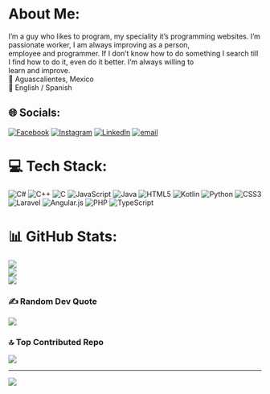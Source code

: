 # About Me:
I’m a guy who likes to program, my speciality it’s programming websites. I’m passionate worker, I am always improving as a person,<br>employee and programmer. If I don’t know how to do something I search till I find how to do it, even do it better. I’m always willing to<br>learn and improve.<br>📍 Aguascalientes, Mexico<br>📖 English / Spanish


## 🌐 Socials:
[![Facebook](https://img.shields.io/badge/Facebook-%231877F2.svg?logo=Facebook&logoColor=white)](https://facebook.com/noeezequiel.roman) [![Instagram](https://img.shields.io/badge/Instagram-%23E4405F.svg?logo=Instagram&logoColor=white)](https://instagram.com/nera_neo) [![LinkedIn](https://img.shields.io/badge/LinkedIn-%230077B5.svg?logo=linkedin&logoColor=white)](https://linkedin.com/in/noe-roman) [![email](https://img.shields.io/badge/Email-D14836?logo=gmail&logoColor=white)](mailto:noeezequielroman@gmail.com) 

# 💻 Tech Stack:
![C#](https://img.shields.io/badge/c%23-%23239120.svg?style=for-the-badge&logo=csharp&logoColor=white) ![C++](https://img.shields.io/badge/c++-%2300599C.svg?style=for-the-badge&logo=c%2B%2B&logoColor=white) ![C](https://img.shields.io/badge/c-%2300599C.svg?style=for-the-badge&logo=c&logoColor=white) ![JavaScript](https://img.shields.io/badge/javascript-%23323330.svg?style=for-the-badge&logo=javascript&logoColor=%23F7DF1E) ![Java](https://img.shields.io/badge/java-%23ED8B00.svg?style=for-the-badge&logo=openjdk&logoColor=white) ![HTML5](https://img.shields.io/badge/html5-%23E34F26.svg?style=for-the-badge&logo=html5&logoColor=white) ![Kotlin](https://img.shields.io/badge/kotlin-%237F52FF.svg?style=for-the-badge&logo=kotlin&logoColor=white) ![Python](https://img.shields.io/badge/python-3670A0?style=for-the-badge&logo=python&logoColor=ffdd54) ![CSS3](https://img.shields.io/badge/css3-%231572B6.svg?style=for-the-badge&logo=css3&logoColor=white) ![Laravel](https://img.shields.io/badge/laravel-%23FF2D20.svg?style=for-the-badge&logo=laravel&logoColor=white) ![Angular.js](https://img.shields.io/badge/angular.js-%23E23237.svg?style=for-the-badge&logo=angularjs&logoColor=white) ![PHP](https://img.shields.io/badge/php-%23777BB4.svg?style=for-the-badge&logo=php&logoColor=white) ![TypeScript](https://img.shields.io/badge/typescript-%23007ACC.svg?style=for-the-badge&logo=typescript&logoColor=white)
# 📊 GitHub Stats:
![](https://github-readme-stats.vercel.app/api?username=NoeEz&theme=radical&hide_border=false&include_all_commits=true&count_private=true)<br/>
![](https://nirzak-streak-stats.vercel.app/?user=NoeEz&theme=radical&hide_border=false)<br/>
![](https://github-readme-stats.vercel.app/api/top-langs/?username=NoeEz&theme=radical&hide_border=false&include_all_commits=true&count_private=true&layout=compact)

### ✍️ Random Dev Quote
![](https://quotes-github-readme.vercel.app/api?type=horizontal&theme=radical)

### 🔝 Top Contributed Repo
![](https://github-contributor-stats.vercel.app/api?username=NoeEz&limit=5&theme=dark&combine_all_yearly_contributions=true)

---
[![](https://visitcount.itsvg.in/api?id=NoeEz&icon=0&color=0)](https://visitcount.itsvg.in)

<!-- Proudly created with GPRM ( https://gprm.itsvg.in ) -->
